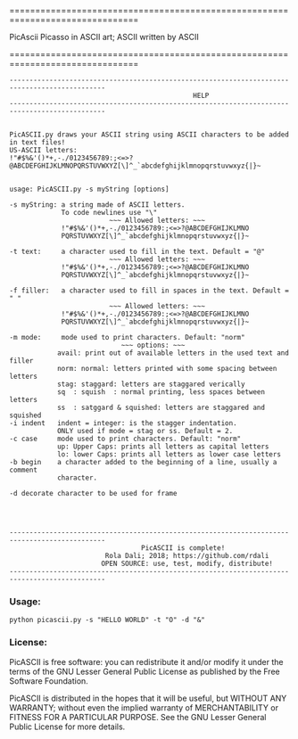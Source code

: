===============================================================================


PicAscii
Picasso in ASCII art; ASCII written by ASCII

===============================================================================

    
    ----------------------------------------------------------------------------------------------
                                                  HELP
    ----------------------------------------------------------------------------------------------


    PicASCII.py draws your ASCII string using ASCII characters to be added in text files!
    US-ASCII letters:
    !"#$%&'()*+,-./0123456789:;<=>?@ABCDEFGHIJKLMNOPQRSTUVWXYZ[\]^_`abcdefghijklmnopqrstuvwxyz{|}~


    usage: PicASCII.py -s myString [options]

    -s myString: a string made of ASCII letters.
                 To code newlines use "\"
                             ~~~ Allowed letters: ~~~
                 !"#$%&'()*+,-./0123456789:;<=>?@ABCDEFGHIJKLMNO
                 PQRSTUVWXYZ[\]^_`abcdefghijklmnopqrstuvwxyz{|}~

    -t text:     a character used to fill in the text. Default = "@"
                             ~~~ Allowed letters: ~~~
                 !"#$%&'()*+,-./0123456789:;<=>?@ABCDEFGHIJKLMNO
                 PQRSTUVWXYZ[\]^_`abcdefghijklmnopqrstuvwxyz{|}~

    -f filler:   a character used to fill in spaces in the text. Default = " "
                             ~~~ Allowed letters: ~~~
                 !"#$%&'()*+,-./0123456789:;<=>?@ABCDEFGHIJKLMNO
                 PQRSTUVWXYZ[\]^_`abcdefghijklmnopqrstuvwxyz{|}~

    -m mode:     mode used to print characters. Default: "norm"
                                ~~~ options: ~~~
                avail: print out of available letters in the used text and filler
                norm: normal: letters printed with some spacing between letters
                stag: staggard: letters are staggared verically
                sq  : squish  : normal printing, less spaces between letters
                ss  : satggard & squished: letters are staggared and squished
    -i indent   indent = integer: is the stagger indentation.
                ONLY used if mode = stag or ss. Default = 2.
    -c case     mode used to print characters. Default: "norm"
                up: Upper Caps: prints all letters as capital letters
                lo: lower Caps: prints all letters as lower case letters
    -b begin    a character added to the beginning of a line, usually a comment
                character.

    -d decorate character to be used for frame


    

    ----------------------------------------------------------------------------------------------
                                     PicASCII is complete!
                            Rola Dali; 2018; https://github.com/rdali
                           OPEN SOURCE: use, test, modify, distribute!
    ----------------------------------------------------------------------------------------------



### Usage: 

```
python picascii.py -s "HELLO WORLD" -t "O" -d "&"
```


### License:

PicASCII is free software: you can redistribute it and/or modify
it under the terms of the GNU Lesser General Public License as published by
the Free Software Foundation.

PicASCII is distributed in the hopes that it will be useful, but WITHOUT ANY WARRANTY; without even the implied warranty of MERCHANTABILITY or FITNESS FOR A PARTICULAR PURPOSE.  See the GNU Lesser General Public License for more details.
